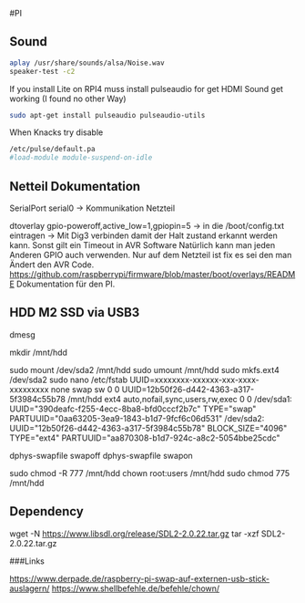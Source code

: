 #PI

## Sound

```bash
aplay /usr/share/sounds/alsa/Noise.wav
speaker-test -c2
```

If you install Lite on RPI4 muss install pulseaudio for get HDMI Sound get working (I found no other Way)

```bash
sudo apt-get install pulseaudio pulseaudio-utils
```

When Knacks try disable 

```bash
/etc/pulse/default.pa
#load-module module-suspend-on-idle
```

## Netteil Dokumentation

SerialPort serial0 -> Kommunikation Netzteil

dtoverlay gpio-poweroff,active_low=1,gpiopin=5 ->  in die /boot/config.txt eintragen ->
Mit Dig3 verbinden damit der Halt zustand erkannt werden kann. Sonst gilt ein Timeout in AVR Software
Natürlich kann man jeden Anderen GPIO auch verwenden. Nur auf dem Netzteil ist fix es sei den man
Ändert den AVR Code.
https://github.com/raspberrypi/firmware/blob/master/boot/overlays/README Dokumentation für den PI.


## HDD M2 SSD via USB3

dmesg

mkdir /mnt/hdd

sudo mount /dev/sda2 /mnt/hdd
sudo umount /mnt/hdd
sudo mkfs.ext4 /dev/sda2
sudo nano /etc/fstab
UUID=xxxxxxxx-xxxxxx-xxx-xxxx-xxxxxxxxx none swap sw 0 0
UUID=12b50f26-d442-4363-a317-5f3984c55b78   /mnt/hdd   ext4   auto,nofail,sync,users,rw,exec   0   0
/dev/sda1: UUID="390deafc-f255-4ecc-8ba8-bfd0cccf2b7c" TYPE="swap" PARTUUID="0aa63205-3ea9-1843-b1d7-9fcf6c06d531"
/dev/sda2: UUID="12b50f26-d442-4363-a317-5f3984c55b78" BLOCK_SIZE="4096" TYPE="ext4" PARTUUID="aa870308-b1d7-924c-a8c2-5054bbe25cdc"

dphys-swapfile swapoff
dphys-swapfile swapon

sudo chmod -R 777 /mnt/hdd
chown root:users /mnt/hdd
sudo chmod 775 /mnt/hdd

## Dependency

wget -N https://www.libsdl.org/release/SDL2-2.0.22.tar.gz
tar -xzf SDL2-2.0.22.tar.gz


###Links

https://www.derpade.de/raspberry-pi-swap-auf-externen-usb-stick-auslagern/
https://www.shellbefehle.de/befehle/chown/